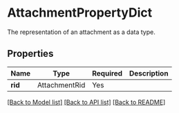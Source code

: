 # AttachmentPropertyDict

The representation of an attachment as a data type.

## Properties
| Name | Type | Required | Description |
| ------------ | ------------- | ------------- | ------------- |
**rid** | AttachmentRid | Yes |  |


[[Back to Model list]](../../../README.md#models-v1-link) [[Back to API list]](../../../README.md#documentation-for-api-endpoints) [[Back to README]](../../../README.md)
